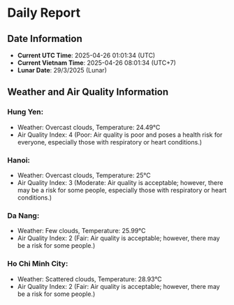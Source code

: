 # Daily Report
## Date Information
- **Current UTC Time**: 2025-04-26 01:01:34 (UTC)
- **Current Vietnam Time**: 2025-04-26 08:01:34 (UTC+7)
- **Lunar Date**: 29/3/2025 (Lunar)

## Weather and Air Quality Information

### Hung Yen:
- Weather: Overcast clouds, Temperature: 24.49°C
- Air Quality Index: 4 (Poor: Air quality is poor and poses a health risk for everyone, especially those with respiratory or heart conditions.)

### Hanoi:
- Weather: Overcast clouds, Temperature: 25°C
- Air Quality Index: 3 (Moderate: Air quality is acceptable; however, there may be a risk for some people, especially those with respiratory or heart conditions.)

### Da Nang:
- Weather: Few clouds, Temperature: 25.99°C
- Air Quality Index: 2 (Fair: Air quality is acceptable; however, there may be a risk for some people.)

### Ho Chi Minh City:
- Weather: Scattered clouds, Temperature: 28.93°C
- Air Quality Index: 2 (Fair: Air quality is acceptable; however, there may be a risk for some people.)

